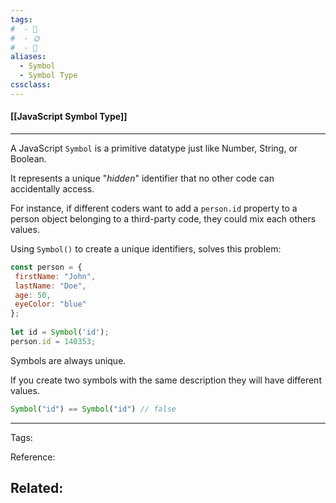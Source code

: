 ```yaml
---
tags:
#  - 🌱️
#  - 🌞️
#  - 🌲️
aliases: 
  - Symbol
  - Symbol Type
cssclass: 
---
```


#### [[JavaScript Symbol Type]]

---

A JavaScript `Symbol` is a primitive datatype just like Number, String, or Boolean.

It represents a unique "*hidden*" identifier that no other code can accidentally access.

For instance, if different coders want to add a `person.id` property to a person object belonging to a third-party code, they could mix each others values.

Using `Symbol()` to create a unique identifiers, solves this problem:

```js
const person = {  
 firstName: "John",  
 lastName: "Doe",  
 age: 50,  
 eyeColor: "blue"  
};  
  
let id = Symbol('id');  
person.id = 140353;
```

Symbols are always unique.

If you create two symbols with the same description they will have different values.

```js
Symbol("id") == Symbol("id") // false
```

---
Tags: 

Reference:

Related:
- 
